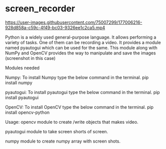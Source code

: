 # screen_recorder



https://user-images.githubusercontent.com/75007299/177006216-928d858a-c59c-4f49-bc03-9326ee1c2ca5.mp4



Python is a widely used general-purpose language. It allows performing a variety of tasks. One of them can be recording a video. It provides a module named pyautogui which can be used for the same. This module along with NumPy and OpenCV provides the way to manipulate and save the images (screenshot in this case)



Modules needed

Numpy: To install Numpy type the below command in the terminal.
pip install numpy

pyautogui: To install pyautogui type the below command in the terminal.
pip install pyautogui

OpenCV: To install OpenCV type the below command in the terminal.
pip install opencv-python

Usage:
opencv module to create /write objects that makes video.

pyautogui module to take screen shorts of screen.

numpy module to create numpy array with screen shots.
